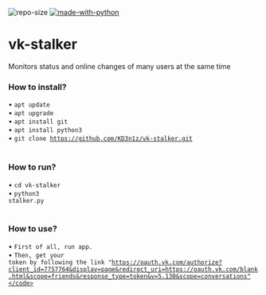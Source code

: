 ![repo-size](https://img.shields.io/github/languages/code-size/KD3n1z/vk-stalker)
[![made-with-python](https://img.shields.io/badge/Made%20with-Python-yellow)](https://www.python.org/)
# vk-stalker
Monitors status and online changes of many users at the same time
<br>
### How to install?
• <code>apt update</code><br>
• <code>apt upgrade</code><br>
• <code>apt install git</code><br>
• <code>apt install python3</code><br>
• <code>git clone https://github.com/KD3n1z/vk-stalker.git</code><br>
<br>
### How to run?
• <code>cd vk-stalker</code><br>
• <code>python3 stalker.py</code><br>
<br>
### How to use?
• <code>First of all, run app.</code><br>
• <code>Then, get your token by following the link "https://oauth.vk.com/authorize?client_id=7757764&display=page&redirect_uri=https://oauth.vk.com/blank.html&scope=friends&response_type=token&v=5.130&scope=conversations"</code><br>
